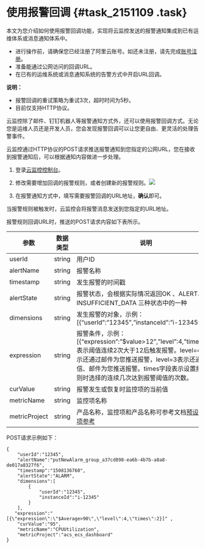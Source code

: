 # 使用报警回调 {#task_2151109 .task}

本文为您介绍如何使用报警回调功能，实现将云监控发送的报警通知集成到已有运维体系或消息通知体系中。

-   进行操作前，请确保您已经注册了阿里云账号。如还未注册，请先完成[账号注册](https://account.alibabacloud.com/register/intl_register.htm)。
-   准备能通过公网访问的回调URL。
-   在已有的运维系统或消息通知系统的告警方式中开启URL回调。

**说明：** 

-   报警回调的重试策略为重试3次，超时时间为5秒。
-   目前仅支持HTTP协议。

云监控除了邮件、钉钉机器人等报警通知方式外，还可以使用报警回调方式。无论您是运维人员还是开发人员，您会发现报警回调可以让您更自由、更灵活的处理告警事件。

云监控通过HTTP协议的POST请求推送报警通知到您指定的公网URL，您在接收到报警通知后，可以根据通知内容做进一步处理。

1.  登录[云监控控制台](https://cms-intl.console.aliyun.com)。
2.  修改需要增加回调的报警规则，或者创建新的报警规则。![](http://static-aliyun-doc.oss-cn-hangzhou.aliyuncs.com/assets/img/6225/156819167735880_zh-CN.png)


3.  在报警通知方式中，填写需要报警回调的URL地址，**确认**即可。

当报警规则被触发时，云监控会将报警消息发送到您指定的URL地址。

报警规则回调URL时，推送的POST请求内容如下表所示。

|参数|数据类型|说明|
|--|----|--|
|userId|string|用户ID|
|alertName|string|报警名称|
|timestamp|string|发生报警的时间戳|
|alertState|string|报警状态，会根据实际情况返回OK 、ALERT、 INSUFFICIENT\_DATA 三种状态中的一种|
|dimensions|string|发生报警的对象，示例：\[\{“userId”:”12345”,”instanceId”:”i-12345”\}\]|
|expression|string|报警条件，示例：\[\{“expression”:”$value\>12”,”level”:4,”times”:2\}\]表示阈值连续2次大于12后触发报警。level=4时表示还通过邮件为您推送报警，level=3表示还通过短信、邮件为您推送报警。times字段表示设置报警规则时选择的连续几次达到报警阈值的次数。|
|curValue|string|报警发生或恢复时监控项的当前值|
|metricName|string|监控项名称|
|metricProject|string|产品名称，监控项和产品名称可参考文档[预设监控项参考](../../../../intl.zh-CN/API参考/预设监控项参考.md#)|

POST请求示例如下：

``` {#codeblock_lli_ma5_uz2}
{
    "userId":"12345",
    "alertName":"putNewAlarm_group_a37cd898-ea6b-4b7b-a8a8-de017a8327f6",
    "timestamp":"1508136760",
    "alertState":"ALARM",
    "dimensions":[
        {
            "userId":"12345",
            "instanceId":"i-12345"
        }
    ],
   "expression":"[{\"expression\":\"$Average>90\",\"level\":4,\"times\":2}]" ,
    "curValue":"95",
    "metricName":"CPUUtilization",
    "metricProject":"acs_ecs_dashboard"
}
```


